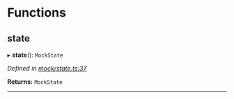 

# Functions

<a id="state"></a>

##  state

▸ **state**(): `MockState`

*Defined in [mock/state.ts:37](https://github.com/polkadot-js/api/blob/4c04dc0/packages/rpc-provider/src/mock/state.ts#L37)*

**Returns:** `MockState`

___

